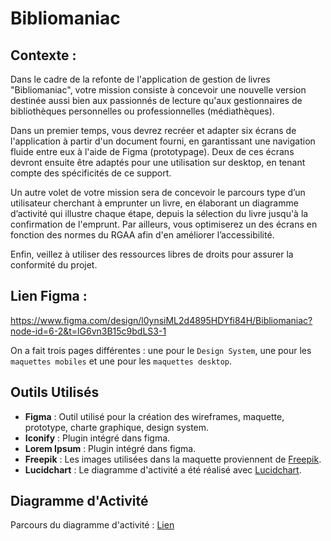 # Bibliomaniac

## Contexte : 
Dans le cadre de la refonte de l'application de gestion de livres "Bibliomaniac", votre mission consiste à concevoir une nouvelle version destinée aussi bien aux passionnés de lecture qu'aux gestionnaires de bibliothèques personnelles ou professionnelles (médiathèques).

Dans un premier temps, vous devrez recréer et adapter six écrans de l'application à partir d'un document fourni, en garantissant une navigation fluide entre eux à l'aide de Figma (prototypage). Deux de ces écrans devront ensuite être adaptés pour une utilisation sur desktop, en tenant compte des spécificités de ce support.

Un autre volet de votre mission sera de concevoir le parcours type d’un utilisateur cherchant à emprunter un livre, en élaborant un diagramme d’activité qui illustre chaque étape, depuis la sélection du livre jusqu'à la confirmation de l'emprunt. Par ailleurs, vous optimiserez un des écrans en fonction des normes du RGAA afin d'en améliorer l’accessibilité.

Enfin, veillez à utiliser des ressources libres de droits pour assurer la conformité du projet.

## Lien Figma : 
https://www.figma.com/design/l0ynsiML2d4895HDYfi84H/Bibliomaniac?node-id=6-2&t=lG6vn3B15c9bdLS3-1

On a fait trois pages différentes : une pour le `Design System`, une pour les `maquettes mobiles` et une pour les `maquettes desktop`.

## Outils Utilisés

- **Figma** : Outil utilisé pour la création des wireframes, maquette, prototype, charte graphique, design system.
- **Iconify** : Plugin intégré dans figma.
- **Lorem Ipsum** : Plugin intégré dans figma.
- **Freepik** : Les images utilisées dans la maquette proviennent de [Freepik](https://fr.freepik.com/).
- **Lucidchart** : Le diagramme d'activité a été réalisé avec [Lucidchart](https://www.lucidchart.com/pages/fr/diagramme-dactivite-uml).

## Diagramme d'Activité

Parcours du diagramme d'activité :
[Lien](diagramme_activite.png)
